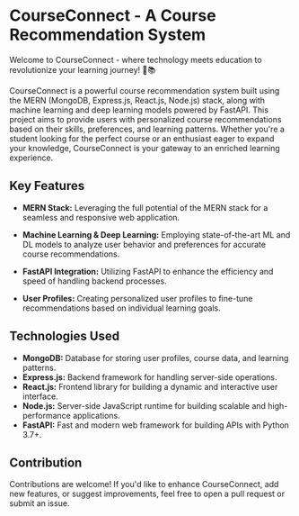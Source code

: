 # CourseConnect - A Course Recommendation System

Welcome to CourseConnect - where technology meets education to revolutionize your learning journey! 🚀📚

CourseConnect is a powerful course recommendation system built using the MERN (MongoDB, Express.js, React.js, Node.js) stack, along with machine learning and deep learning models powered by FastAPI. This project aims to provide users with personalized course recommendations based on their skills, preferences, and learning patterns. Whether you're a student looking for the perfect course or an enthusiast eager to expand your knowledge, CourseConnect is your gateway to an enriched learning experience.

## Key Features

- **MERN Stack:** Leveraging the full potential of the MERN stack for a seamless and responsive web application.

- **Machine Learning & Deep Learning:** Employing state-of-the-art ML and DL models to analyze user behavior and preferences for accurate course recommendations.

- **FastAPI Integration:** Utilizing FastAPI to enhance the efficiency and speed of handling backend processes.

- **User Profiles:** Creating personalized user profiles to fine-tune recommendations based on individual learning goals.

## Technologies Used

- **MongoDB:** Database for storing user profiles, course data, and learning patterns.
- **Express.js:** Backend framework for handling server-side operations.
- **React.js:** Frontend library for building a dynamic and interactive user interface.
- **Node.js:** Server-side JavaScript runtime for building scalable and high-performance applications.
- **FastAPI:** Fast and modern web framework for building APIs with Python 3.7+.

## Contribution

Contributions are welcome! If you'd like to enhance CourseConnect, add new features, or suggest improvements, feel free to open a pull request or submit an issue.
